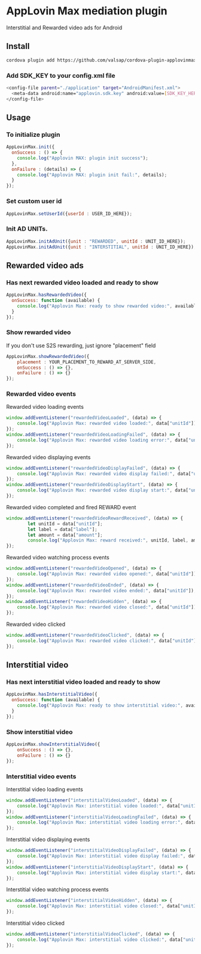 # AppLovin Max mediation plugin

Interstitial and Rewarded video ads for Android

## Install
```bash
cordova plugin add https://github.com/valsap/cordova-plugin-applovinmax-ads.git
```

### Add SDK_KEY to your config.xml file
```bash
<config-file parent="./application" target="AndroidManifest.xml">
  <meta-data android:name="applovin.sdk.key" android:value=[SDK_KEY_HERE]/>
</config-file>
```

## Usage
### To initialize plugin
```js
AppLovinMax.init({
  onSuccess : () => {
    console.log("Applovin MAX: plugin init success");
  },
  onFailure : (details) => {
    console.log("Applovin MAX: plugin init fail:", details);
  }
});
```

### Set custom user id
```js
AppLovinMax.setUserId({userId : USER_ID_HERE});
```

### Init AD UNITs.
```js
AppLovinMax.initAdUnit({unit : "REWARDED", unitId : UNIT_ID_HERE});
AppLovinMax.initAdUnit({unit : "INTERSTITIAL", unitId : UNIT_ID_HERE});
```

## Rewarded video ads

### Has next rewarded video loaded and ready to show
```js
AppLovinMax.hasRewardedVideo({
  onSuccess: function (available) {
    console.log("Applovin Max: ready to show rewarded video:", available);
  }
});
```

### Show rewarded video
If you don't use S2S rewarding, just ignore "placement" field
```js
AppLovinMax.showRewardedVideo({
    placement : YOUR_PLACEMENT_TO_REWARD_AT_SERVER_SIDE,
    onSuccess : () => {},
    onFailure : () => {}
});
```

### Rewarded video events
Rewarded video loading events
```js
window.addEventListener("rewardedVideoLoaded", (data) => {
    console.log("Applovin Max: rewarded video loaded:", data["unitId"]);
});
window.addEventListener("rewardedVideoLoadingFailed", (data) => {
    console.log("Applovin Max: rewarded video loading error:", data["unitId"], data["errorCode"]);
});
```
Rewarded video displaying events
```js
window.addEventListener("rewardedVideoDisplayFailed", (data) => {
    console.log("Applovin Max: rewarded video display failed:", data["unitId"], data["errorCode"]);
});
window.addEventListener("rewardedVideoDisplayStart", (data) => {
    console.log("Applovin Max: rewarded video display start:", data["unitId"]);
});
```
Rewarded video completed and fired REWARD event
```js
window.addEventListener("rewardedVideoRewardReceived", (data) => {
        let unitId = data["unitId"];
        let label = data["label"];
        let amount = data["amount"];
        console.log("Applovin Max: reward received:", unitId, label, amount);
});
```
Rewarded video watching process events
```js
window.addEventListener("rewardedVideoOpened", (data) => {
    console.log("Applovin Max: rewarded video opened:", data["unitId"]);
});
window.addEventListener("rewardedVideoEnded", (data) => {
    console.log("Applovin Max: rewarded video ended:", data["unitId"]);
});
window.addEventListener("rewardedVideoHidden", (data) => {
    console.log("Applovin Max: rewarded video closed:", data["unitId"]);
});
```
Rewarded video clicked
```js
window.addEventListener("rewardedVideoClicked", (data) => {
    console.log("Applovin Max: rewarded video clicked:", data["unitId"]);
});
```

## Interstitial video
### Has next interstitial video loaded and ready to show
```js
AppLovinMax.hasInterstitialVideo({
  onSuccess: function (available) {
    console.log("Applovin Max: ready to show interstitial video:", available);
  }
});
```

### Show interstitial video
```js
AppLovinMax.showInterstitialVideo({
    onSuccess : () => {},
    onFailure : () => {}
});
```

### Interstitial video events
Interstitial video loading events
```js
window.addEventListener("interstitialVideoLoaded", (data) => {
    console.log("Applovin Max: interstitial video loaded:", data["unitId"]);
});
window.addEventListener("interstitialVideoLoadingFailed", (data) => {
    console.log("Applovin Max: interstitial video loading error:", data["unitId"], data["errorCode"]);
});
```
Interstitial video displaying events
```js
window.addEventListener("interstitialVideoDisplayFailed", (data) => {
    console.log("Applovin Max: interstitial video display failed:", data["unitId"], data["errorCode"]);
});
window.addEventListener("interstitialVideoDisplayStart", (data) => {
    console.log("Applovin Max: interstitial video display start:", data["unitId"]);
});
```
Interstitial video watching process events
```js
window.addEventListener("interstitialVideoHidden", (data) => {
    console.log("Applovin Max: interstitial video closed:", data["unitId"]);
});
```
Interstitial video clicked
```js
window.addEventListener("interstitialVideoClicked", (data) => {
    console.log("Applovin Max: interstitial video clicked:", data["unitId"]);
});
```